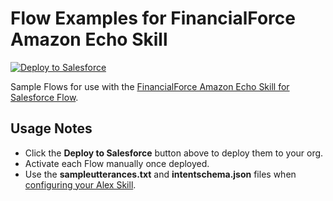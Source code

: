 Flow Examples for FinancialForce Amazon Echo Skill
===================================================

<a href="https://githubsfdeploy.herokuapp.com">
  <img alt="Deploy to Salesforce"
       src="https://raw.githubusercontent.com/afawcett/githubsfdeploy/master/src/main/webapp/resources/img/deploy.png">
</a>

Sample Flows for use with the [FinancialForce Amazon Echo Skill for Salesforce Flow](https://github.com/financialforcedev/alexa-salesforce-flow-skill). 

Usage Notes
-----------

- Click the **Deploy to Salesforce** button above to deploy them to your org. 
- Activate each Flow manually once deployed.
- Use the **sampleutterances.txt** and **intentschema.json** files when [configuring your Alex Skill](https://github.com/financialforcedev/alexa-salesforce-flow-skill/wiki).